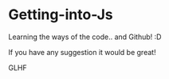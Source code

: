 # Getting-into-Js

Learning the ways of the code.. and Github! :D

If you have any suggestion it would be great!

GLHF
